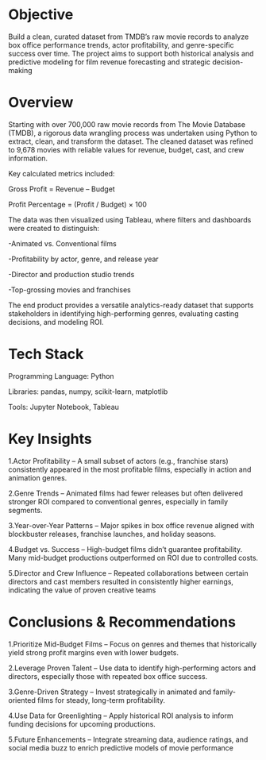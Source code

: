 # Objective
Build a clean, curated dataset from TMDB’s raw movie records to analyze box office performance trends, actor profitability, and genre-specific success over time. The project aims to support both historical analysis and predictive modeling for film revenue forecasting and strategic decision-making

# Overview
Starting with over 700,000 raw movie records from The Movie Database (TMDB), a rigorous data wrangling process was undertaken using Python to extract, clean, and transform the dataset. The cleaned dataset was refined to 9,678 movies with reliable values for revenue, budget, cast, and crew information.

Key calculated metrics included:

Gross Profit = Revenue – Budget

Profit Percentage = (Profit / Budget) × 100

The data was then visualized using Tableau, where filters and dashboards were created to distinguish:

-Animated vs. Conventional films

-Profitability by actor, genre, and release year

-Director and production studio trends

-Top-grossing movies and franchises

The end product provides a versatile analytics-ready dataset that supports stakeholders in identifying high-performing genres, evaluating casting decisions, and modeling ROI.

# Tech Stack
Programming Language: Python

Libraries: pandas, numpy, scikit-learn, matplotlib

Tools: Jupyter Notebook, Tableau

# Key Insights

1.Actor Profitability – A small subset of actors (e.g., franchise stars) consistently appeared in the most profitable films, especially in action and animation genres.

2.Genre Trends – Animated films had fewer releases but often delivered stronger ROI compared to conventional genres, especially in family segments.

3.Year-over-Year Patterns – Major spikes in box office revenue aligned with blockbuster releases, franchise launches, and holiday seasons.

4.Budget vs. Success – High-budget films didn’t guarantee profitability. Many mid-budget productions outperformed on ROI due to controlled costs.

5.Director and Crew Influence – Repeated collaborations between certain directors and cast members resulted in consistently higher earnings, indicating the value of proven creative teams



# Conclusions & Recommendations

1.Prioritize Mid-Budget Films – Focus on genres and themes that historically yield strong profit margins even with lower budgets.

2.Leverage Proven Talent – Use data to identify high-performing actors and directors, especially those with repeated box office success.

3.Genre-Driven Strategy – Invest strategically in animated and family-oriented films for steady, long-term profitability.

4.Use Data for Greenlighting – Apply historical ROI analysis to inform funding decisions for upcoming productions.

5.Future Enhancements – Integrate streaming data, audience ratings, and social media buzz to enrich predictive models of movie performance
